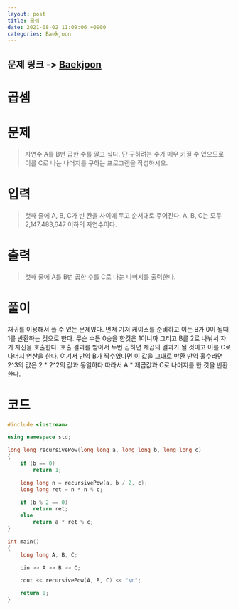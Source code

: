 ```yaml
---
layout: post
title: 곱셈
date: 2021-08-02 11:09:06 +0900
categories: Baekjoon
---
```



## 문제 링크 -> [Baekjoon](https://www.acmicpc.net/problem/1629)
# 곱셈

# 문제
> 자연수 A를 B번 곱한 수를 알고 싶다. 단 구하려는 수가 매우 커질 수 있으므로 이를 C로 나눈 나머지를 구하는 프로그램을 작성하시오.

# 입력
> 첫째 줄에 A, B, C가 빈 칸을 사이에 두고 순서대로 주어진다. A, B, C는 모두 2,147,483,647 이하의 자연수이다.

# 출력
> 첫째 줄에 A를 B번 곱한 수를 C로 나눈 나머지를 출력한다.

# 풀이
재귀를 이용해서 풀 수 있는 문제였다. 먼저 기저 케이스를 준비하고 이는 B가 0이 될때 1를 반환하는 것으로 한다. 무슨 수든 0승을 한것은 1이니까 그리고 B를 2로 나눠서 자기 자신을 호출한다. 호출 결과를 받아서 두번 곱하면 제곱의 결과가 될 것이고 이를 C로 나머지 연산을 한다. 여기서 만약 B가 짝수였다면 이 값을 그대로 반환 만약 홀수라면 2^3의 값은 2 * 2^2의 값과 동일하다 따라서 A * 제곱값과 C로 나머지를 한 것을 반환한다.

# 코드
```c++
#include <iostream>

using namespace std;

long long recursivePow(long long a, long long b, long long c)
{
	if (b == 0)
		return 1;

	long long n = recursivePow(a, b / 2, c);
	long long ret = n * n % c;

	if (b % 2 == 0)
		return ret;
	else
		return a * ret % c;
}

int main()
{
	long long A, B, C;

	cin >> A >> B >> C;

	cout << recursivePow(A, B, C) << "\n";

	return 0;
}
```